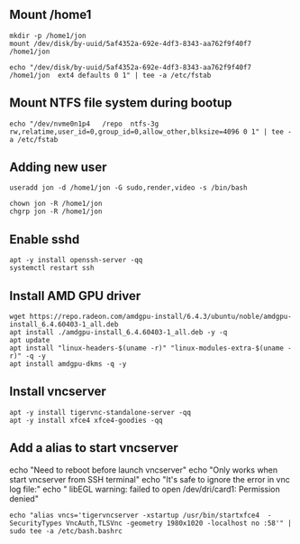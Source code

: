 ##  Mount /home1  

```
mkdir -p /home1/jon
mount /dev/disk/by-uuid/5af4352a-692e-4df3-8343-aa762f9f40f7 /home1/jon

echo "/dev/disk/by-uuid/5af4352a-692e-4df3-8343-aa762f9f40f7  /home1/jon  ext4 defaults 0 1" | tee -a /etc/fstab
```

##  Mount NTFS file system during bootup

```
echo "/dev/nvme0n1p4   /repo  ntfs-3g rw,relatime,user_id=0,group_id=0,allow_other,blksize=4096 0 1" | tee -a /etc/fstab
```

##  Adding new user  
```
useradd jon -d /home1/jon -G sudo,render,video -s /bin/bash

chown jon -R /home1/jon
chgrp jon -R /home1/jon
```
##    Enable sshd  
```
apt -y install openssh-server -qq
systemctl restart ssh
```

##  Install AMD GPU driver   
```
wget https://repo.radeon.com/amdgpu-install/6.4.3/ubuntu/noble/amdgpu-install_6.4.60403-1_all.deb
apt install ./amdgpu-install_6.4.60403-1_all.deb -y -q
apt update
apt install "linux-headers-$(uname -r)" "linux-modules-extra-$(uname -r)" -q -y
apt install amdgpu-dkms -q -y
```
##  Install vncserver   
```
apt -y install tigervnc-standalone-server -qq
apt -y install xfce4 xfce4-goodies -qq
```

## Add a alias to start vncserver  
echo "Need to reboot before launch vncserver"
echo "Only works when start vncserver from SSH terminal"
echo "It's safe to ignore the error in vnc log file:"
echo "    libEGL warning: failed to open /dev/dri/card1: Permission denied"
```
echo "alias vncs='tigervncserver -xstartup /usr/bin/startxfce4  -SecurityTypes VncAuth,TLSVnc -geometry 1980x1020 -localhost no :58'" | sudo tee -a /etc/bash.bashrc
```
